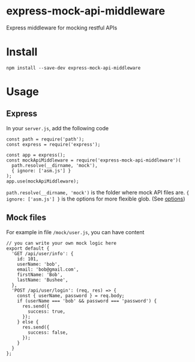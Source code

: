 # express-mock-api-middleware
Express middleware for mocking restful APIs

# Install
```
npm install --save-dev express-mock-api-middleware
```

# Usage

## Express
In your `server.js`, add the following code
```
const path = require('path');
const express = require('express');

const app = express();
const mockApiMiddleware = require('express-mock-api-middleware')(
  path.resolve(__dirname, 'mock'),
  { ignore: ['asm.js'] }
);
app.use(mockApiMiddleware);
```
`path.resolve(__dirname, 'mock')` is the folder where mock API files are.
`{ ignore: ['asm.js'] }` is the options for more flexible glob. (See [options](https://github.com/isaacs/node-glob#options))

## Mock files
For example in file `/mock/user.js`, you can have content
```
// you can write your own mock logic here
export default {
  'GET /api/user/info': {
    id: 101,
    userName: 'bob',
    email: 'bob@gmail.com',
    firstName: 'Bob',
    lastName: 'Bushee',
  },
  'POST /api/user/login': (req, res) => {
    const { userName, password } = req.body;
    if (userName === 'bob' && password === 'password') {
      res.send({
        success: true,
      });
    } else {
      res.send({
        success: false,
      });
    }
  }
};
```
